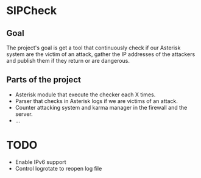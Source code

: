 <h1>SIPCheck</h1>

<h2>Goal</h2>
The project's goal is get a tool that continuously check if our Asterisk system are the victim of an attack,
gather the IP addresses of the attackers and publish them if they return or are dangerous.

<h2>Parts of the project</h2>
<ul>
    <li>Asterisk module that execute the checker each X times.</li>
    <li>Parser that checks in Asterisk logs if we are victims of an attack.</li>
    <li>Counter attacking system and karma manager in the firewall and the server.</li>
    <li>...</li>
</ul>

# TODO
*  Enable IPv6 support
* Control logrotate to reopen log file
